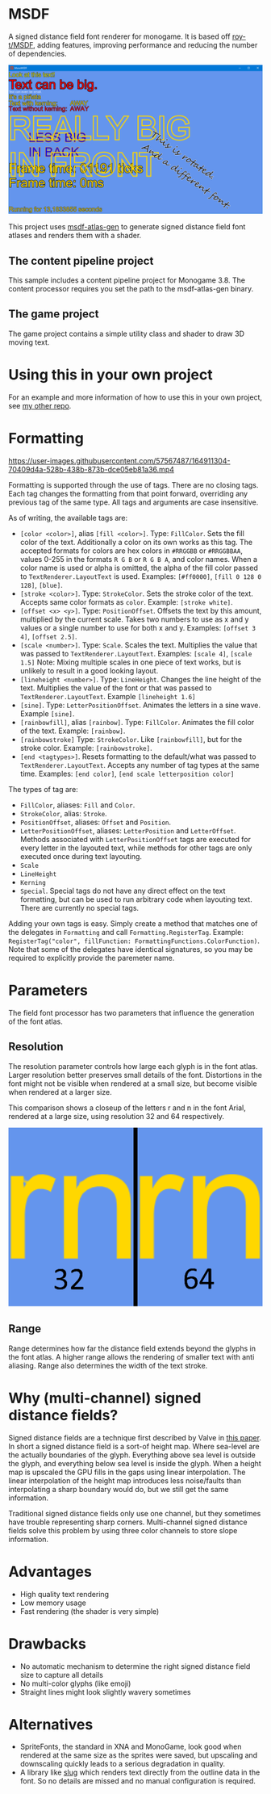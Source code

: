 # MSDF
A signed distance field font renderer for monogame. It is based off [roy-t/MSDF](https://github.com/roy-t/MSDF), adding features, improving performance and reducing the number of dependencies.

![Sample](textrenderexample.png "Sample")

This project uses [msdf-atlas-gen](https://github.com/Chlumsky/msdf-atlas-gen) to generate signed distance field font atlases and renders them with a shader.

## The content pipeline project
This sample includes a content pipeline project for Monogame 3.8. The content processor requires you set the path to the msdf-atlas-gen binary.

## The game project
The game project contains a simple utility class and shader to draw 3D moving text.

# Using this in your own project
For an example and more information of how to use this in your own project, see [my other repo](https://github.com/Peewi/MonoMSDF-Example).

# Formatting
https://user-images.githubusercontent.com/57567487/164911304-70409d4a-528b-438b-873b-dce05eb81a36.mp4

Formatting is supported through the use of tags. There are no closing tags. Each tag changes the formatting from that point forward, overriding any previous tag of the same type. All tags and arguments are case insensitive.

As of writing, the available tags are:
* `[color <color>]`, alias `[fill <color>]`. Type: `FillColor`. Sets the fill color of the text. Additionally a color on its own works as this tag. The accepted formats for colors are hex colors in `#RRGGBB` or `#RRGGBBAA`, values 0-255 in the formats `R G B` or `R G B A`, and color names. When a color name is used or alpha is omitted, the alpha of the fill color passed to `TextRenderer.LayoutText` is used. Examples: `[#ff0000]`, `[fill 0 128 0 128]`, `[blue]`.
* `[stroke <color>]`. Type: `StrokeColor`. Sets the stroke color of the text. Accepts same color formats as `color`. Example: `[stroke white]`.
* `[offset <x> <y>]`. Type: `PositionOffset`. Offsets the text by this amount, multiplied by the current scale. Takes two numbers to use as x and y values or a single number to use for both x and y. Examples: `[offset 3 4]`, `[offset 2.5]`.
* `[scale <number>]`. Type: `Scale`. Scales the text. Multiplies the value that was passed to `TextRenderer.LayoutText`. Examples: `[scale 4]`, `[scale 1.5]` Note: Mixing multiple scales in one piece of text works, but is unlikely to result in a good looking layout.
* `[lineheight <number>]`. Type: `LineHeight`. Changes the line height of the text. Multiplies the value of the font or that was passed to `TextRenderer.LayoutText`. Example `[lineheight 1.6]`
* `[sine]`. Type: `LetterPositionOffset`. Animates the letters in a sine wave. Example `[sine]`.
* `[rainbowfill]`, alias `[rainbow]`. Type: `FillColor`. Animates the fill color of the text. Example: `[rainbow]`.
* `[rainbowstroke]`  Type: `StrokeColor`. Like `[rainbowfill]`, but for the stroke color. Example: `[rainbowstroke]`.
* `[end <tagtypes>]`. Resets formatting to the default/what was passed to `TextRenderer.LayoutText`. Accepts any number of tag types at the same time. Examples: `[end color]`, `[end scale letterposition color]`

The types of tag are:
* `FillColor`, aliases: `Fill` and `Color`.
* `StrokeColor`, alias: `Stroke`.
* `PositionOffset`, aliases: `Offset` and `Position`.
* `LetterPositionOffset`, aliases: `LetterPosition` and `LetterOffset`. Methods associated with `LetterPositionOffset` tags are executed for every letter in the layouted text, while methods for other tags are only executed once during text layouting.
* `Scale`
* `LineHeight`
* `Kerning`
* `Special`. Special tags do not have any direct effect on the text formatting, but can be used to run arbitrary code when layouting text. There are currently no special tags.

Adding your own tags is easy. Simply create a method that matches one of the delegates in `Formatting` and call `Formatting.RegisterTag`. Example: `RegisterTag("color", fillFunction: FormattingFunctions.ColorFunction)`. Note that some of the delegates have identical signatures, so you may be required to explicitly provide the paremeter name.


# Parameters
The field font processor has two parameters that influence the generation of the font atlas.
## Resolution
The resolution parameter controls how large each glyph is in the font atlas. Larger resolution better preserves small details of the font. Distortions in the font might not be visible when rendered at a small size, but become visible when rendered at a larger size.

This comparison shows a closeup of the letters r and n in the font Arial, rendered at a large size, using resolution 32 and 64 respectively.

![Resolution comparison](fontrescomp.png "Resolution comparison")

## Range
Range determines how far the distance field extends beyond the glyphs in the font atlas. A higher range allows the rendering of smaller text with anti aliasing. Range also determines the width of the text stroke.

# Why (multi-channel) signed distance fields?

Signed distance fields are a technique first described by Valve in [this paper](https://steamcdn-a.akamaihd.net/apps/valve/2007/SIGGRAPH2007_AlphaTestedMagnification.pdf). In short a signed distance field is a sort-of height map. Where sea-level are the actually boundaries of the glyph. Everything above sea level is outside the glyph, and everything below sea level is inside the glyph. When a height map is upscaled the GPU fills in the gaps using linear interpolation. The linear interpolation of the height map introduces less noise/faults than interpolating a sharp boundary would do, but we still get the same information.

Traditional signed distance fields only use one channel, but they sometimes have trouble representing sharp corners. Multi-channel signed distance fields solve this problem by using three color channels to store slope information.

# Advantages

- High quality text rendering 
- Low memory usage
- Fast rendering (the shader is very simple)

# Drawbacks

- No automatic mechanism to determine the right signed distance field size to capture all details
- No multi-color glyphs (like emoji)
- Straight lines might look slightly wavery sometimes

# Alternatives

- SpriteFonts, the standard in XNA and MonoGame, look good when rendered at the same size as the sprites were saved, but upscaling and downscaling quickly leads to a serious degradation in quality.
- A library like [slug](http://sluglibrary.com/) which renders text directly from the outline data in the font. So no details are missed and no manual configuration is required.

